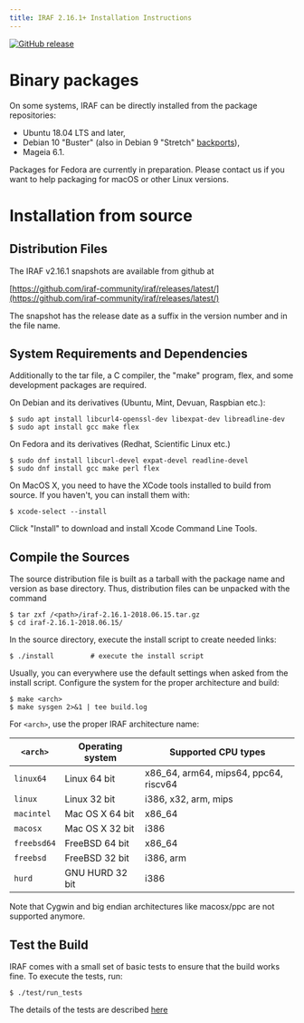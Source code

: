 ```yaml
---
title: IRAF 2.16.1+ Installation Instructions
---
```


[![GitHub release](https://img.shields.io/github/release/iraf-community/iraf.svg)](https://github.com/iraf-community/iraf/releases/latest)

# Binary packages

On some systems, IRAF can be directly installed from the package
repositories:

 * Ubuntu 18.04 LTS and later,
 * Debian 10 "Buster" (also in Debian 9 "Stretch" [backports](https://backports.debian.org/)),
 * Mageia 6.1.

Packages for Fedora are currently in preparation. Please contact us if
you want to help packaging for macOS or other Linux versions.

# Installation from source

## Distribution Files

The IRAF v2.16.1 snapshots are available from github at

[https://github.com/iraf-community/iraf/releases/latest/](https://github.com/iraf-community/iraf/releases/latest/)

The snapshot has the release date as a suffix in the version number
and in the file name.


## System Requirements and Dependencies

Additionally to the tar file, a C compiler, the "make" program, flex, and some development packages are required.

On Debian and its derivatives (Ubuntu, Mint, Devuan, Raspbian etc.):

    $ sudo apt install libcurl4-openssl-dev libexpat-dev libreadline-dev
    $ sudo apt install gcc make flex

On Fedora and its derivatives (Redhat, Scientific Linux etc.)

    $ sudo dnf install libcurl-devel expat-devel readline-devel
    $ sudo dnf install gcc make perl flex

On MacOS X, you need to have the XCode tools installed to build from
source. If you haven't, you can install them with:

    $ xcode-select --install

Click "Install" to download and install Xcode Command Line Tools.


## Compile the Sources

The source distribution file is built as a tarball with the package
name and version as base directory. Thus, distribution files can be
unpacked with the command

    $ tar zxf /<path>/iraf-2.16.1-2018.06.15.tar.gz
    $ cd iraf-2.16.1-2018.06.15/

In the source directory, execute the install script to create needed
links:

    $ ./install 		# execute the install script

Usually, you can everywhere use the default settings when asked from
the install script.  Configure the system for the proper architecture
and build:

    $ make <arch>
    $ make sysgen 2>&1 | tee build.log

For `<arch>`, use the proper IRAF architecture name:

`<arch>`   | Operating system | Supported CPU types
-----------|------------------|---------------------------------------
`linux64`  | Linux 64 bit     | x86_64, arm64, mips64, ppc64, riscv64
`linux`    | Linux 32 bit     | i386, x32, arm, mips
`macintel` | Mac OS X 64 bit  | x86_64
`macosx`   | Mac OS X 32 bit  | i386
`freebsd64`| FreeBSD 64 bit   | x86_64
`freebsd`  | FreeBSD 32 bit   | i386, arm
`hurd`     | GNU HURD 32 bit  | i386

Note that Cygwin and big endian architectures like macosx/ppc are not
supported anymore.


## Test the Build

IRAF comes with a small set of basic tests to ensure that the build
works fine.  To execute the tests, run:

    $ ./test/run_tests

The details of the tests are described [here](https://github.com/iraf-community/iraf/blob/master/test/README.md)

